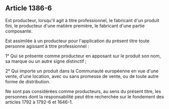 Article 1386-6
----
Est producteur, lorsqu'il agit à titre professionnel, le fabricant d'un produit
fini, le producteur d'une matière première, le fabricant d'une partie
composante.

Est assimilée à un producteur pour l'application du présent titre toute personne
agissant à titre professionnel :

1° Qui se présente comme producteur en apposant sur le produit son nom, sa
marque ou un autre signe distinctif ;

2° Qui importe un produit dans la Communauté européenne en vue d'une vente,
d'une location, avec ou sans promesse de vente, ou de toute autre forme de
distribution.

Ne sont pas considérées comme producteurs, au sens du présent titre, les
personnes dont la responsabilité peut être recherchée sur le fondement des
articles 1792 à 1792-6 et 1646-1.
